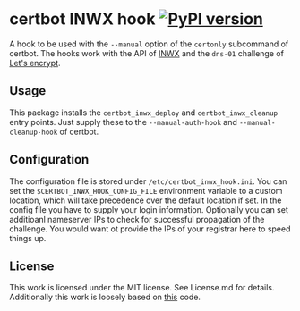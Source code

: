# certbot INWX hook [![PyPI version](https://badge.fury.io/py/certbot-inwx-hook.svg)](https://badge.fury.io/py/certbot-inwx-hook)

A hook to be used with the `--manual` option of the `certonly` subcommand of
certbot. The hooks work with the API of [INWX](https://inwx.com) and the
`dns-01` challenge of [Let's encrypt](https://lets-encrypt.org).

## Usage
This package installs the `certbot_inwx_deploy` and `certbot_inwx_cleanup`
entry points. Just supply these to the `--manual-auth-hook` and
`--manual-cleanup-hook` of certbot.

## Configuration
The configuration file is stored under `/etc/certbot_inwx_hook.ini`. You can
set the `$CERTBOT_INWX_HOOK_CONFIG_FILE` environment variable to a custom
location, which will take precedence over the default location if set.
In the config file you have to supply your login information.
Optionally you can set additioanl nameserver IPs to check for successful
propagation of the challenge. You would want ot provide the IPs of your
registrar here to speed things up.

## License
This work is licensed under the MIT license. See License.md for details.
Additionally this work is loosely based on
[this](https://github.com/inwx/python2.7-client) code.
